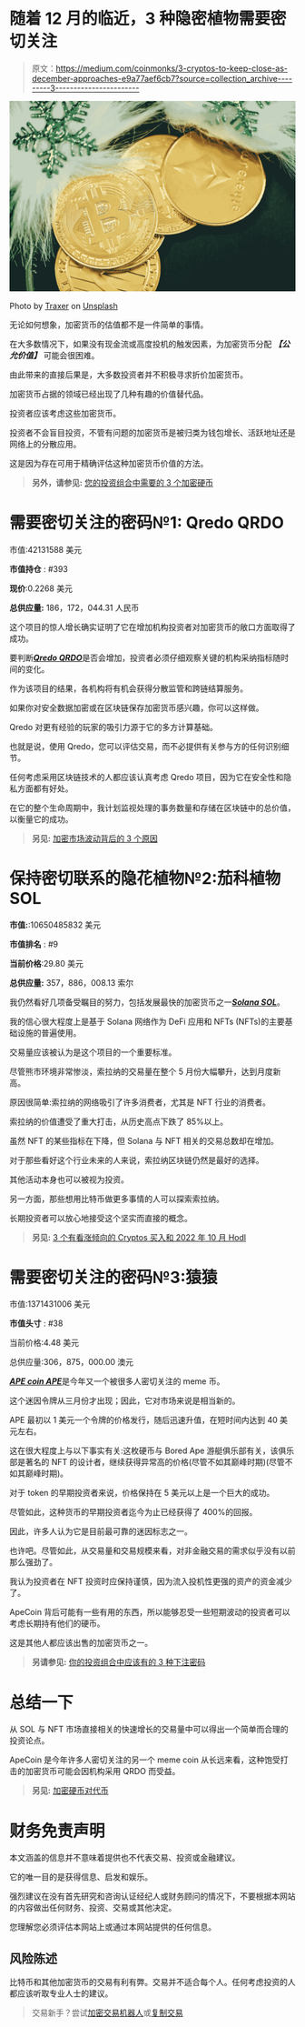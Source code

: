 # 随着 12 月的临近，3 种隐密植物需要密切关注

> 原文：<https://medium.com/coinmonks/3-cryptos-to-keep-close-as-december-approaches-e9a77aef6cb7?source=collection_archive---------3----------------------->

![](img/0529c25ea4b84af0e79b5ce93edafa50.png)

Photo by [Traxer](https://unsplash.com/@traxer?utm_source=medium&utm_medium=referral) on [Unsplash](https://unsplash.com?utm_source=medium&utm_medium=referral)

无论如何想象，加密货币的估值都不是一件简单的事情。

在大多数情况下，如果没有现金流或高度投机的触发因素，为加密货币分配 ***【公允价值】*** 可能会很困难。

由此带来的直接后果是，大多数投资者并不积极寻求折价加密货币。

加密货币占据的领域已经出现了几种有趣的价值替代品。

投资者应该考虑这些加密货币。

投资者不会盲目投资，不管有问题的加密货币是被归类为钱包增长、活跃地址还是网络上的分散应用。

这是因为存在可用于精确评估这种加密货币价值的方法。

> **另外，请参见:** [您的投资组合中需要的 3 个加密硬币](https://www.sammaiyaki.com/3-crypto-coins-to-hodl-in-your-portfolio-8bbde2f18dcd?source=user_profile---------2----------------------------)

# 需要密切关注的密码№1: Qredo QRDO

市值:42131588 美元

**市值持仓** : #393

**现价**:0.2268 美元

**总供应量:** 186，172，044.31 人民币

这个项目的惊人增长确实证明了它在增加机构投资者对加密货币的敞口方面取得了成功。

要判断[***Qredo QRDO***](https://coinmarketcap.com/currencies/qredo/)是否会增加，投资者必须仔细观察关键的机构采纳指标随时间的变化。

作为该项目的结果，各机构将有机会获得分散监管和跨链结算服务。

如果你对安全数据加密或在区块链保存加密货币感兴趣，你可以这样做。

Qredo 对更有经验的玩家的吸引力源于它的多方计算基础。

也就是说，使用 Qredo，您可以评估交易，而不必提供有关参与方的任何识别细节。

任何考虑采用区块链技术的人都应该认真考虑 Qredo 项目，因为它在安全性和隐私方面都有好处。

在它的整个生命周期中，我计划监视处理的事务数量和存储在区块链中的总价值，以衡量它的成功。

> **另见:** [加密市场波动背后的 3 个原因](https://www.sammaiyaki.com/3-reasons-behind-crypto-markets-volatility-9c06876a63ca?source=user_profile---------3----------------------------)

# 保持密切联系的隐花植物№2:茄科植物 SOL

**市值:**:10650485832 美元

**市值排名** : #9

**当前价格**:29.80 美元

**总供应量:** 357，886，008.13 索尔

我仍然看好几项备受瞩目的努力，包括发展最快的加密货币之一[***Solana SOL***](https://coinmarketcap.com/currencies/solana/)。

我的信心很大程度上是基于 Solana 网络作为 DeFi 应用和 NFTs (NFTs)的主要基础设施的普遍使用。

交易量应该被认为是这个项目的一个重要标准。

尽管熊市环境非常惨淡，索拉纳的交易量在整个 5 月份大幅攀升，达到月度新高。

原因很简单:索拉纳的网络吸引了许多消费者，尤其是 NFT 行业的消费者。

索拉纳的价值遭受了重大打击，从历史高点下跌了 85%以上。

虽然 NFT 的某些指标在下降，但 Solana 与 NFT 相关的交易总数却在增加。

对于那些看好这个行业未来的人来说，索拉纳区块链仍然是最好的选择。

其他活动本身也可以被视为投资。

另一方面，那些想用比特币做更多事情的人可以探索索拉纳。

长期投资者可以放心地接受这个坚实而直接的概念。

> **另见:** [3 个有看涨倾向的 Cryptos 买入和 2022 年 10 月 Hodl](https://www.sammaiyaki.com/3-cryptos-with-bullish-tendencies-to-buy-and-hodl-in-october-2022-9ba470b6f032?source=user_profile---------1----------------------------)

# 需要密切关注的密码№3:猿猿

市值:1371431006 美元

**市值头寸** : #38

当前价格:4.48 美元

总供应量:306，875，000.00 澳元

[***APE coin APE***](https://coinmarketcap.com/currencies/apecoin-ape/)是今年又一个被很多人密切关注的 meme 币。

这个迷因令牌从三月份才出现；因此，它对市场来说是相当新的。

APE 最初以 1 美元一个令牌的价格发行，随后迅速升值，在短时间内达到 40 美元左右。

这在很大程度上与以下事实有关:这枚硬币与 Bored Ape 游艇俱乐部有关，该俱乐部是著名的 NFT 的设计者，继续获得异常高的价格(尽管不如其巅峰时期)(尽管不如其巅峰时期)。

对于 token 的早期投资者来说，价格保持在 5 美元以上是一个巨大的成功。

尽管如此，这种货币的早期投资者迄今为止已经获得了 400%的回报。

因此，许多人认为它是目前最可靠的迷因标志之一。

也许吧。尽管如此，从交易量和交易规模来看，对非金融交易的需求似乎没有以前那么强劲了。

我认为投资者在 NFT 投资时应保持谨慎，因为流入投机性更强的资产的资金减少了。

ApeCoin 背后可能有一些有用的东西，所以能够忍受一些短期波动的投资者可以考虑长期持有他们的硬币。

这是其他人都应该出售的加密货币之一。

> **另请参见:** [你的投资组合中应该有的 3 种下注密码](https://www.sammaiyaki.com/3-staking-cryptos-you-should-have-in-your-portfolio-3cf96b95d9e3?source=user_profile---------0----------------------------)

# 总结一下

从 SOL 与 NFT 市场直接相关的快速增长的交易量中可以得出一个简单而合理的投资论点。

ApeCoin 是今年许多人密切关注的另一个 meme coin 从长远来看，这种饱受打击的加密货币可能会因机构采用 QRDO 而受益。

> **另见:** [加密硬币对代币](https://www.sammaiyaki.com/crypto-coins-vs-tokens-93a633abab4?source=user_profile---------4----------------------------)

# 财务免责声明

本文涵盖的信息并不意味着提供也不代表交易、投资或金融建议。

它的唯一目的是获得信息、启发和娱乐。

强烈建议在没有首先研究和咨询认证经纪人或财务顾问的情况下，不要根据本网站的内容做出任何财务、投资、交易或其他决定。

您理解您必须评估本网站上或通过本网站提供的任何信息。

## 风险陈述

比特币和其他加密货币的交易有利有弊。交易并不适合每个人。任何考虑投资的人都应该听取专业人士的建议。

> 交易新手？尝试[加密交易机器人](/coinmonks/crypto-trading-bot-c2ffce8acb2a)或[复制交易](/coinmonks/top-10-crypto-copy-trading-platforms-for-beginners-d0c37c7d698c)